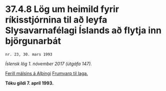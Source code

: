 # 37.4.8 Lög um heimild fyrir ríkisstjórnina til að leyfa Slysavarnafélagi Íslands að flytja inn björgunarbát

`nr. 23, 30. mars 1993`

_Íslensk lög 1. nóvember 2017 (útgáfa 147)._

[Ferill málsins á Alþingi](https://www.althingi.is/thingstorf/thingmalalistar-eftir-thingum/ferill/?ltg=116&mnr=464)
[Frumvarp til laga.](https://www.althingi.is/altext/116/s/0802.html)

**Tóku gildi 7. apríl 1993.**

